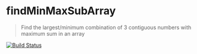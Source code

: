 # findMinMaxSubArray

> Find the largest/minimum combination of 3 contiguous numbers with maximum sum in an array

[![Build Status](https://travis-ci.org/abhisekp/findMinMaxSubArray.svg?branch=master)](https://travis-ci.org/abhisekp/findMinMaxSubArray)

